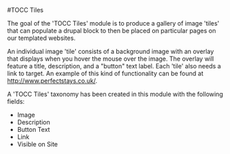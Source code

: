 #TOCC Tiles

The goal of the 'TOCC Tiles' module is to produce a gallery of
image 'tiles' that can populate a drupal block to then be placed on 
particular pages on our templated websites.

An individual image 'tile' consists of a background image with an overlay that
displays when you hover the mouse over the image. The overlay will feature a
title, description, and a "button" text label. Each 'tile' also needs a link
to target. An example of this kind of functionality can be found at
http://www.perfectstays.co.uk/.

A 'TOCC Tiles' taxonomy has been created in this module with the following
fields:
* Image
* Description
* Button Text
* Link
* Visible on Site
